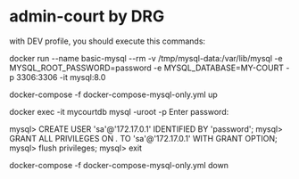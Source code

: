 # admin-court by DRG

with DEV profile, you should execute this commands:

docker run --name basic-mysql --rm -v /tmp/mysql-data:/var/lib/mysql -e MYSQL_ROOT_PASSWORD=password -e MYSQL_DATABASE=MY-COURT -p 3306:3306 -it mysql:8.0

docker-compose -f docker-compose-mysql-only.yml up

docker exec -it mycourtdb mysql -uroot -p
Enter password:

mysql>  CREATE USER 'sa'@'172.17.0.1' IDENTIFIED BY 'password';
mysql> GRANT ALL PRIVILEGES ON *.* TO 'sa'@'172.17.0.1' WITH GRANT OPTION;
mysql> flush privileges;
mysql> exit

docker-compose -f docker-compose-mysql-only.yml down
